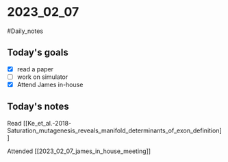 # 2023_02_07 
#Daily_notes
## Today's goals
- [x] read a paper
- [ ] work on simulator
- [x] Attend James in-house

## Today's notes

Read [[Ke_et_al.-2018-Saturation_mutagenesis_reveals_manifold_determinants_of_exon_definition]]

Attended [[2023_02_07_james_in_house_meeting]]


